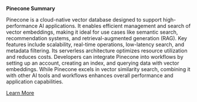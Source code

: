 **Pinecone Summary**

Pinecone is a cloud-native vector database designed to support high-performance AI applications. It enables efficient management and search of vector embeddings, making it ideal for use cases like semantic search, recommendation systems, and retrieval-augmented generation (RAG). Key features include scalability, real-time operations, low-latency search, and metadata filtering. Its serverless architecture optimizes resource utilization and reduces costs. Developers can integrate Pinecone into workflows by setting up an account, creating an index, and querying data with vector embeddings. While Pinecone excels in vector similarity search, combining it with other AI tools and workflows enhances overall performance and application capabilities.

[Learn More](https://www.pinecone.io)